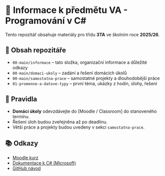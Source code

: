 # 📘 Informace k předmětu VA - Programování v C#

Tento repozitář obsahuje materiály pro třídu **3TA** ve školním roce **2025/26**.

## 📂 Obsah repozitáře
- `00-main/informace` – tato složka, organizační informace a důležité odkazy  
- `00-main/domaci-ukoly` – zadání a řešení domácích úkolů  
- `00-main/samostatna-prace` – samostatné projekty a dlouhodobější práce  
- `01-promenne-a-datove-typy` – první téma, ukázky z hodin, úlohy, řešení  

## 📝 Pravidla
- **Domácí úkoly** odevzdávejte do [Moodle / Classroom] do stanoveného termínu.  
- Řešení úloh budou zveřejněna až po deadlinu.  
- Větší práce a projekty budou uvedeny v sekci `samostatna-prace`.

## 📚 Odkazy
- [Moodle kurz](https://eln.sps-prosek.cz/course/view.php?id=424)  
- [Dokumentace k C# (Microsoft)](https://learn.microsoft.com/dotnet/csharp/)  
- [GitHub návod](https://docs.github.com/en/repositories/creating-and-managing-repositories)  